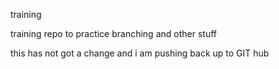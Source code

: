 training

training repo to practice branching and other stuff


this has not got a change and i am pushing back up to GIT hub 